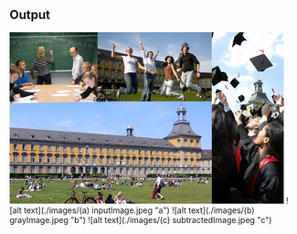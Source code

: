 ## Output


![alt text](./images/bonn.png "a") ![alt text](./images/(a) inputImage.jpeg "a") ![alt text](./images/(b) grayImage.jpeg "b") ![alt text](./images/(c) subtractedImage.jpeg "c")
